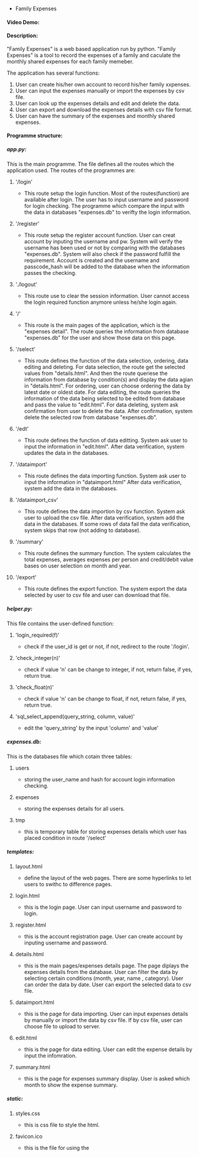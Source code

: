 * Family Expenses
#### Video Demo:
#### Description:

"Family Expenses" is a web based application run by python. "Family Expenses" is a tool to record the expenses of a family
and caculate the monthly shared expenses for each family memeber.

The application has several functions:
1. User can create his/her own account to record his/her family xxpenses.
2. User can input the expenses manually or import the expenses by csv file.
3. User can look up the expenses details and edit and delete the data.
4. User can export and download the expenses details with csv file format.
5. User can have the summary of the expenses and monthly shared expenses.

#### Programme structure:
##### app.py:

This is the main programme. The file defines all the routes which the application used.
The routes of the programmes are:
1. '/login'
   - This route setup the login function. Most of the routes(function) are available after login.
    The user has to input username and password for login checking. The programme which compare the input
    with the data in databases "expenses.db" to verifty the login information.

2. '/register'
   - This route setup the register account function. User can creat account by inputing the username and pw.
   System will verify the username has been used or not by comparing with the databases "expenses.db".
   System will also check if the password fulfill the requirement. Account is created and the username
   and passcode_hash will be added to the database when the information passes the checking.

3. './logout'
   - This route use to clear the session information. User cannot access the login required function anymore unless
   he/she login again.

4. '/'
   - This route is the main pages of the application, which is the "expenses detail". The route queries the information from
   database "expenses.db" for the user and show those data on this page.

5. '/select'
   - This route defines the function of the data selection, ordering, data editing and deleting. For data selection, the route get
   the selected values from "details.html". And then the route queriese the information from database by condition(s)
   and display the data agian in "details.html". For ordering, user can choose ordering the data by latest date or oldest date. For data editing, the route queries the information of the data being
   selected to be edited from database and pass the value to "edit.html". For data deleting, system ask confirmation from
   user to delete the data. After confirmation, system delete the selected row from database "expenses.db".

6. '/edt'
    - This route defines the function of data editting. System ask user to input the information in "edit.html". After data verification, system updates the data in the databases.

7. '/dataimport'
   - This route defines the data importing function. System ask user to input the information in "dataimport.html" After data verification, system add the data in the databases.

8. '/dataimport_csv'
   - This route defines the data importion by csv function. System ask user to upload the csv file. After data verification,
   system add the data in the databases. If some rows of data fail the data verification, system skips that row (not adding to database).

9. '/summary'
   - This route defines the summary function. The system calculates the total expenses, averages expenses per person and credit/debit value bases on user selection on month and year.

10. '/export'
    - This route defines the export function. The system export the data selected by user to csv file and user can download that file.

##### helper.py:

This file contains the user-defined function:

1. 'login_required(f)'
   - check if the user_id is get or not, if not, redirect to the route '/login'.

2. 'check_integer(n)'
   - check if value 'n' can be change to integer, if not, return false, if yes, return true.

3. 'check_float(n)'
   - check if value 'n' can be change to float, if not, return false, if yes, return true.

4. 'sql_select_append(query_string, column, value)'
   - edit the 'query_string' by the input 'column' and 'value'

##### expenses.db:

This is the databases file which cotain three tables:

1. users
   - storing the user_name and hash for account login information checking.

2. expenses
   - storing the expenses details for all users.

3. tmp
   - this is temporary table for storing expenses details which user has placed condition in route '/select'

##### templates:

1. layout.html
   - define the layout of the web pages. There are some hyperlinks to let users to swithc to difference pages.

2. login.html
   - this is the login page. User can input username and password to login.

3. register.html
   - this is the account registration page. User can create account by inputing username and password.

4. details.html
   - this is the main pages/expenses details page. The page diplays the expenses details from the database. User can filter the data by selecting certain conditions (month, year, name , category). User can order the data by date. User can export the selected data to csv file.

5. dataimport.html
   - this is the page for data importing. User can input expenses details by manually or import the data by csv file. If by csv file, user can choose file to upload to server.

6. edit.html
   - this is the page for data editing. User can edit the expense details by input the infomration.

7. summary.html
   - this is the page for expenses summary display. User is asked which month to show the expense summary.

##### static:

1. styles.css
   - this is css file to style the html.

2. favicon.ico
   - this is the file for using the 



